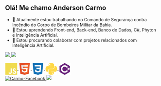 ## Olá! Me chamo Anderson Carmo


- 🔭 Atualmente estou trabalhando no Comando de Segurança contra Incêndio do Corpo de Bombeiros Militar da Bahia.
- 🌱 Estou aprendendo Front-end, Back-end, Banco de Dados, C#, Phyton e Inteligência Artificial.
- 👯 Estou procurando colaborar com projetos relacionados com Inteligência Artificial.

<div>
  <a href="https://github.com/andersoncarmo1985">
  <img height="180cm" src="https://github-readme-stats.vercel.app/api?username=andersoncarmo1985&show_icons-true&theme=dracula&include_all_commits=true&count_private=true"/>
  <img height="150cm" src="https://github-readme-stats.vercel.app/api/top-langs/?username=andersoncarmo1985&layout-compact&langs_count=16&theme-dracula"/> 
</div>
<div style="display: inline_block"><br>
<img align="center" alt="Carmo-Js" heigth="30" width="40" src="https://raw.githubusercontent.com/devicons/devicon/master/icons/javascript/javascript-plain.svg">
<img align="center" alt="Carmo-HTML" heigth="30" width="40" src="https://raw.githubusercontent.com/devicons/devicon/master/icons/html5/html5-original.svg">
<img align="center" alt="Carmo-CSS" heigth="30" width="40" src="https://raw.githubusercontent.com/devicons/devicon/master/icons/css3/css3-plain.svg">
<img align="center" alt="Carmo-Phyton" heigth="30" width="40" src="https://raw.githubusercontent.com/devicons/devicon/master/icons/python/python-plain.svg">
<img align="center" alt="Carmo-Csharp" heigth="30" width="40" src="https://raw.githubusercontent.com/devicons/devicon/master/icons/csharp/csharp-plain.svg">
</div>

<div>
<img align="center" alt="Carmo-Facebook" heigth="30" width="40" src="https://cdn.jsdelivr.net/gh/devicons/devicon@latest/icons/facebook/facebook-original.svg" /> 
<img  src="https://cdn.jsdelivr.net/gh/devicons/devicon@latest/icons/facebook/facebook-original.svg" target=" _blank"> 
</div>
